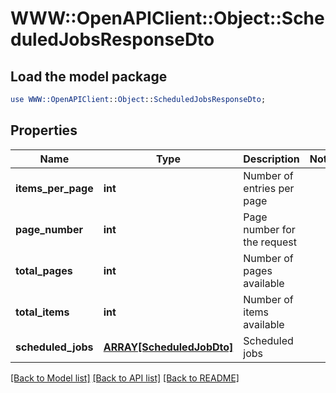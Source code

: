 # WWW::OpenAPIClient::Object::ScheduledJobsResponseDto

## Load the model package
```perl
use WWW::OpenAPIClient::Object::ScheduledJobsResponseDto;
```

## Properties
Name | Type | Description | Notes
------------ | ------------- | ------------- | -------------
**items_per_page** | **int** | Number of entries per page | 
**page_number** | **int** | Page number for the request | 
**total_pages** | **int** | Number of pages available | 
**total_items** | **int** | Number of items available | 
**scheduled_jobs** | [**ARRAY[ScheduledJobDto]**](ScheduledJobDto.md) | Scheduled jobs | 

[[Back to Model list]](../README.md#documentation-for-models) [[Back to API list]](../README.md#documentation-for-api-endpoints) [[Back to README]](../README.md)


